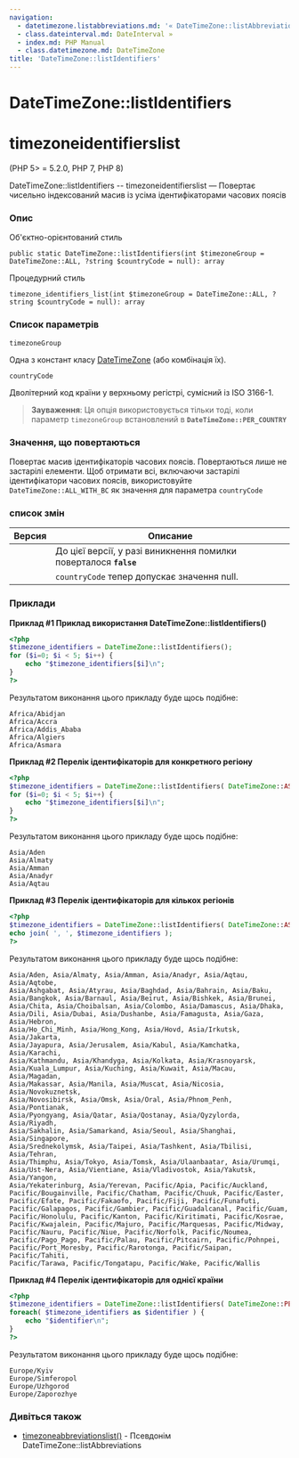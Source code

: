 ```yaml
---
navigation:
  - datetimezone.listabbreviations.md: '« DateTimeZone::listAbbreviations'
  - class.dateinterval.md: DateInterval »
  - index.md: PHP Manual
  - class.datetimezone.md: DateTimeZone
title: 'DateTimeZone::listIdentifiers'
---
```

# DateTimeZone::listIdentifiers

# timezoneidentifierslist

(PHP 5> = 5.2.0, PHP 7, PHP 8)

DateTimeZone::listIdentifiers -- timezoneidentifierslist — Повертає чисельно індексований масив із усіма ідентифікаторами часових поясів

### Опис

Об'єктно-орієнтований стиль

```methodsynopsis
public static DateTimeZone::listIdentifiers(int $timezoneGroup = DateTimeZone::ALL, ?string $countryCode = null): array
```

Процедурний стиль

```methodsynopsis
timezone_identifiers_list(int $timezoneGroup = DateTimeZone::ALL, ?string $countryCode = null): array
```

### Список параметрів

`timezoneGroup`

Одна з констант класу [DateTimeZone](class.datetimezone.md) (або комбінація їх).

`countryCode`

Дволітерний код країни у верхньому регістрі, сумісний із ISO 3166-1.

> **Зауваження**: Ця опція використовується тільки тоді, коли параметр `timezoneGroup` встановлений в **`DateTimeZone::PER_COUNTRY`**

### Значення, що повертаються

Повертає масив ідентифікаторів часових поясів. Повертаються лише не застарілі елементи. Щоб отримати всі, включаючи застарілі ідентифікатори часових поясів, використовуйте `DateTimeZone::ALL_WITH_BC` як значення для параметра `countryCode`

### список змін

| Версия | Описание |
| --- | --- |
|  | До цієї версії, у разі виникнення помилки поверталося **`false`** |
|  | `countryCode` тепер допускає значення null. |

### Приклади

**Приклад #1 Приклад використання **DateTimeZone::listIdentifiers()****

```php
<?php
$timezone_identifiers = DateTimeZone::listIdentifiers();
for ($i=0; $i < 5; $i++) {
    echo "$timezone_identifiers[$i]\n";
}
?>
```

Результатом виконання цього прикладу буде щось подібне:

```
Africa/Abidjan
Africa/Accra
Africa/Addis_Ababa
Africa/Algiers
Africa/Asmara
```

**Приклад #2 Перелік ідентифікаторів для конкретного регіону**

```php
<?php
$timezone_identifiers = DateTimeZone::listIdentifiers( DateTimeZone::ASIA );
for ($i=0; $i < 5; $i++) {
    echo "$timezone_identifiers[$i]\n";
}
?>
```

Результатом виконання цього прикладу буде щось подібне:

```
Asia/Aden
Asia/Almaty
Asia/Amman
Asia/Anadyr
Asia/Aqtau
```

**Приклад #3 Перелік ідентифікаторів для кількох регіонів**

```php
<?php
$timezone_identifiers = DateTimeZone::listIdentifiers( DateTimeZone::ASIA | DateTimeZone::PACIFIC );
echo join( ', ', $timezone_identifiers );
?>
```

Результатом виконання цього прикладу буде щось подібне:

```
Asia/Aden, Asia/Almaty, Asia/Amman, Asia/Anadyr, Asia/Aqtau, Asia/Aqtobe,
Asia/Ashgabat, Asia/Atyrau, Asia/Baghdad, Asia/Bahrain, Asia/Baku,
Asia/Bangkok, Asia/Barnaul, Asia/Beirut, Asia/Bishkek, Asia/Brunei,
Asia/Chita, Asia/Choibalsan, Asia/Colombo, Asia/Damascus, Asia/Dhaka,
Asia/Dili, Asia/Dubai, Asia/Dushanbe, Asia/Famagusta, Asia/Gaza, Asia/Hebron,
Asia/Ho_Chi_Minh, Asia/Hong_Kong, Asia/Hovd, Asia/Irkutsk, Asia/Jakarta,
Asia/Jayapura, Asia/Jerusalem, Asia/Kabul, Asia/Kamchatka, Asia/Karachi,
Asia/Kathmandu, Asia/Khandyga, Asia/Kolkata, Asia/Krasnoyarsk,
Asia/Kuala_Lumpur, Asia/Kuching, Asia/Kuwait, Asia/Macau, Asia/Magadan,
Asia/Makassar, Asia/Manila, Asia/Muscat, Asia/Nicosia, Asia/Novokuznetsk,
Asia/Novosibirsk, Asia/Omsk, Asia/Oral, Asia/Phnom_Penh, Asia/Pontianak,
Asia/Pyongyang, Asia/Qatar, Asia/Qostanay, Asia/Qyzylorda, Asia/Riyadh,
Asia/Sakhalin, Asia/Samarkand, Asia/Seoul, Asia/Shanghai, Asia/Singapore,
Asia/Srednekolymsk, Asia/Taipei, Asia/Tashkent, Asia/Tbilisi, Asia/Tehran,
Asia/Thimphu, Asia/Tokyo, Asia/Tomsk, Asia/Ulaanbaatar, Asia/Urumqi,
Asia/Ust-Nera, Asia/Vientiane, Asia/Vladivostok, Asia/Yakutsk, Asia/Yangon,
Asia/Yekaterinburg, Asia/Yerevan, Pacific/Apia, Pacific/Auckland,
Pacific/Bougainville, Pacific/Chatham, Pacific/Chuuk, Pacific/Easter,
Pacific/Efate, Pacific/Fakaofo, Pacific/Fiji, Pacific/Funafuti,
Pacific/Galapagos, Pacific/Gambier, Pacific/Guadalcanal, Pacific/Guam,
Pacific/Honolulu, Pacific/Kanton, Pacific/Kiritimati, Pacific/Kosrae,
Pacific/Kwajalein, Pacific/Majuro, Pacific/Marquesas, Pacific/Midway,
Pacific/Nauru, Pacific/Niue, Pacific/Norfolk, Pacific/Noumea,
Pacific/Pago_Pago, Pacific/Palau, Pacific/Pitcairn, Pacific/Pohnpei,
Pacific/Port_Moresby, Pacific/Rarotonga, Pacific/Saipan, Pacific/Tahiti,
Pacific/Tarawa, Pacific/Tongatapu, Pacific/Wake, Pacific/Wallis
```

**Приклад #4 Перелік ідентифікаторів для однієї країни**

```php
<?php
$timezone_identifiers = DateTimeZone::listIdentifiers( DateTimeZone::PER_COUNTRY, "UA" );
foreach( $timezone_identifiers as $identifier ) {
    echo "$identifier\n";
}
?>
```

Результатом виконання цього прикладу буде щось подібне:

```
Europe/Kyiv
Europe/Simferopol
Europe/Uzhgorod
Europe/Zaporozhye
```

### Дивіться також

-   [timezoneabbreviationslist()](function.timezone-abbreviations-list.md) - Псевдонім DateTimeZone::listAbbreviations
